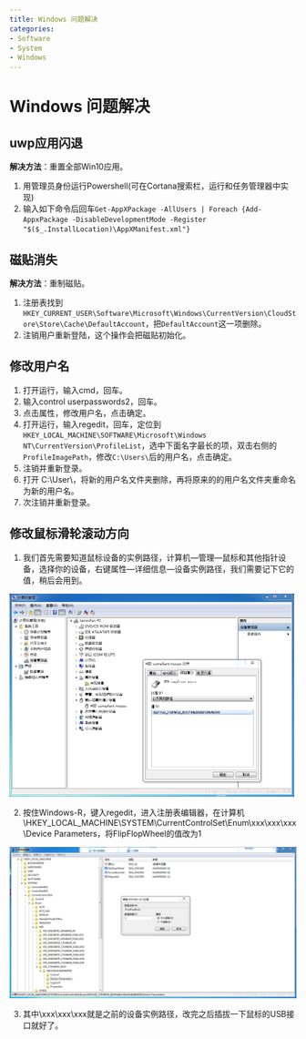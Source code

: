 ```yaml
---
title: Windows 问题解决
categories:
- Software
- System
- Windows
---
```

# Windows 问题解决

## uwp应用闪退

**解决方法**：重置全部Win10应用。

1. 用管理员身份运行Powershell(可在Cortana搜索栏，运行和任务管理器中实现)
2. 输入如下命令后回车` Get-AppXPackage -AllUsers | Foreach {Add-AppxPackage -DisableDevelopmentMode -Register "$($_.InstallLocation)\AppXManifest.xml"} `

## 磁贴消失

**解决方法**：重制磁贴。

1. 注册表找到`HKEY_CURRENT_USER\Software\Microsoft\Windows\CurrentVersion\CloudStore\Store\Cache\DefaultAccount`，把`DefaultAccount`这一项删除。
2. 注销用户重新登陆，这个操作会把磁贴初始化。

## 修改用户名

1. 打开运行，输入cmd，回车。
2. 输入control userpasswords2，回车。
3. 点击属性，修改用户名，点击确定。
4. 打开运行，输入regedit，回车，定位到`HKEY_LOCAL_MACHINE\SOFTWARE\Microsoft\Windows NT\CurrentVersion\ProfileList`，选中下面名字最长的项，双击右侧的`ProfileImagePath`，修改`C:\Users\`后的用户名，点击确定。
5. 注销并重新登录。
6. 打开 C:\User\，将新的用户名文件夹删除，再将原来的的用户名文件夹重命名为新的用户名。
7. 次注销并重新登录。

## 修改鼠标滑轮滚动方向

1. 我们首先需要知道鼠标设备的实例路径，计算机—管理—鼠标和其他指针设备，选择你的设备，右键属性—详细信息—设备实例路径，我们需要记下它的值，稍后会用到。

<img src="https://raw.githubusercontent.com/LuShan123888/Files/main/Pictures/2020-12-10-3TaUPg5M1CopqBY-20200820130817159.png" style="zoom:50%;" />

2. 按住Windows-R，键入regedit，进入注册表编辑器，在计算机\HKEY_LOCAL_MACHINE\SYSTEM\CurrentControlSet\Enum\xxx\xxx\xxx\Device Parameters，将FlipFlopWheel的值改为1

<img src="https://raw.githubusercontent.com/LuShan123888/Files/main/Pictures/2020-12-10-dugTaiboUeWq8mA-20200820130819757.png" style="zoom:50%;" />

3. 其中\xxx\xxx\xxx就是之前的设备实例路径，改完之后插拔一下鼠标的USB接口就好了。
